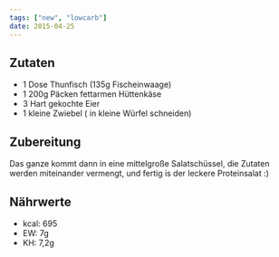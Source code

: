 ```yaml
---
tags: ["new", "lowcarb"]
date: 2015-04-25
---
```


## Zutaten
- 1 Dose Thunfisch (135g Fischeinwaage)
- 1 200g Päcken fettarmen Hüttenkäse
- 3 Hart gekochte Eier
- 1 kleine Zwiebel ( in kleine Würfel schneiden)

## Zubereitung
Das ganze kommt dann in eine mittelgroße Salatschüssel, die Zutaten werden miteinander vermengt, und fertig is der leckere Proteinsalat :)

## Nährwerte
- kcal: 695
- EW:  7g
- KH:  7,2g
